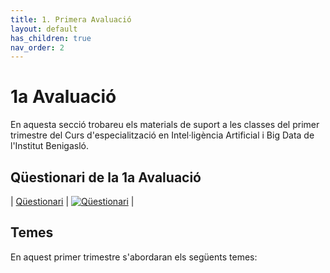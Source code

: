 ```yaml
---
title: 1. Primera Avaluació
layout: default
has_children: true
nav_order: 2
---
```


# 1a Avaluació

En aquesta secció trobareu els materials de suport a les classes del primer trimestre del Curs d'especialització en Intel·ligència Artificial i Big Data de l'Institut Benigasló.

## Qüestionari de la 1a Avaluació

| [Qüestionari](https://forms.office.com/Pages/ResponsePage.aspx?id=FBHdc33vx0CGaVadMufim5EClfP8KoFLqyNos3rlrH5UOVBZM1g0VVJPOVJaQ0tYVFc3QldKRTI3Sy4u) | [![Qüestionari](https://img.shields.io/badge/Office%20365-Q%C3%BCestionari-blue?logo=microsoft-office&logoColor=white)](https://forms.office.com/Pages/ResponsePage.aspx?id=FBHdc33vx0CGaVadMufim5EClfP8KoFLqyNos3rlrH5UOVBZM1g0VVJPOVJaQ0tYVFc3QldKRTI3Sy4u) |

## Temes

En aquest primer trimestre s'abordaran els següents temes:
